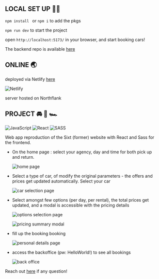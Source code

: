 ## LOCAL SET UP 👨‍💻

`npm install ` or `npm i` to add the pkgs

`npm run dev` to start the project

open `http://localhost:5173/` in your browser, and start booking cars!

The backend repo is available [here](https://github.com/elsa-wanderlust/sixt-backend)

## ONLINE 🌏

deployed via Netlify [here](https://elsa-letallieur-sixt.netlify.app/)

![Netlify](https://img.shields.io/badge/netlify-%23000000.svg?style=for-the-badge&logo=netlify&logoColor=#00C7B7)

server hosted on Northflank

## PROJECT 🚘 🚙 🏎

![JavaScript](https://img.shields.io/badge/javascript-%23323330.svg?style=for-the-badge&logo=javascript&logoColor=%23F7DF1E)
![React](https://img.shields.io/badge/react-%2320232a.svg?style=for-the-badge&logo=react&logoColor=%2361DAFB)
![SASS](https://img.shields.io/badge/SASS-hotpink.svg?style=for-the-badge&logo=SASS&logoColor=white)

Web app reproduction of the Sixt (former) website with React and Sass for the frontend.

- On the home page : select your agency, day and time for both pick up and return.

  ![home page](/sixt-front/src/icons/images/homePage.png)

- Select a type of car, of modify the original parameters - the offers and prices get updated automatically. Select your car

  ![car selection page](/sixt-front/src/icons/images/carSelect.png)

- Select amongst few options (per day, per rental), the total prices get updated, and a modal is accessible with the pricing details

  ![options selection page](../sixt-front/src/icons/images/options.png)

  ![pricing summary modal](../sixt-front/src/icons/images/oneModal.png)

- fill up the booking booking

  ![personal details page](../sixt-front/src/icons/images/bookingDetails.png)

- access the backoffice (pw: HelloWorld!) to see all bookings

  ![back office](../sixt-front/src/icons/images/backoffice.png)

Reach out [here](https://github.com/elsa-wanderlust/sixt-front/issues) if any question!
